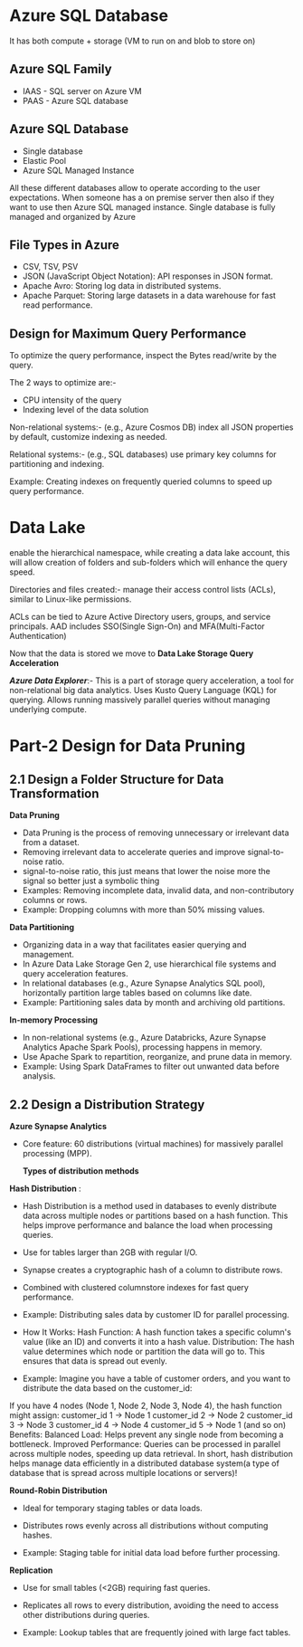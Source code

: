 # Azure SQL Database

It has both compute + storage (VM to run on and blob to store on)

## Azure SQL Family 
- IAAS - SQL server on Azure VM
- PAAS - Azure SQL database


## Azure SQL Database 
- Single database
- Elastic Pool
- Azure SQL Managed Instance

All these different databases allow to operate according to the user expectations. When someone has a on premise server then also if they want to use then Azure SQL managed instance.
Single database is fully managed and organized by Azure 


## File Types in Azure
- CSV, TSV, PSV
- JSON (JavaScript Object Notation): API responses in JSON format.
- Apache Avro: Storing log data in distributed systems.
- Apache Parquet: Storing large datasets in a data warehouse for fast read performance.

## Design for Maximum Query Performance

To optimize the query performance, inspect the Bytes read/write by the query. 

The 2 ways to optimize are:-
- CPU intensity of the query
- Indexing level of the data solution

Non-relational systems:- (e.g., Azure Cosmos DB) index all JSON properties by default, customize indexing as needed.

Relational systems:- (e.g., SQL databases) use primary key columns for partitioning and indexing.

Example: Creating indexes on frequently queried columns to speed up query performance.



# Data Lake

enable the hierarchical namespace, while creating a data lake account, this will allow creation of folders and sub-folders which will enhance the query speed.

Directories and files created:- manage their access control lists (ACLs), similar to Linux-like permissions.

ACLs can be tied to Azure Active Directory users, groups, and service principals. AAD includes SSO(Single Sign-On) and MFA(Multi-Factor Authentication)

Now that the data is stored we move to **Data Lake Storage Query Acceleration**

***Azure Data Explorer***:- This is a part of storage query acceleration, a tool for non-relational big data analytics. Uses Kusto Query Language (KQL) for querying.
Allows running massively parallel queries without managing underlying compute.


# Part-2 Design for Data Pruning
## 2.1 Design a Folder Structure for Data Transformation
**Data Pruning**
- Data Pruning is the process of removing unnecessary or irrelevant data from a dataset.
- Removing irrelevant data to accelerate queries and improve signal-to-noise ratio.
- signal-to-noise ratio, this just means that lower the noise more the signal so better just a symbolic thing
- Examples: Removing incomplete data, invalid data, and non-contributory columns or rows.
- Example: Dropping columns with more than 50% missing values.

**Data Partitioning**
- Organizing data in a way that facilitates easier querying and management.
- In Azure Data Lake Storage Gen 2, use hierarchical file systems and query acceleration features.
- In relational databases (e.g., Azure Synapse Analytics SQL pool), horizontally partition large tables based on columns like date.
- Example: Partitioning sales data by month and archiving old partitions.

**In-memory Processing**
- In non-relational systems (e.g., Azure Databricks, Azure Synapse Analytics Apache Spark Pools), processing happens in memory.
- Use Apache Spark to repartition, reorganize, and prune data in memory.
- Example: Using Spark DataFrames to filter out unwanted data before analysis.

## 2.2 Design a Distribution Strategy
**Azure Synapse Analytics**
- Core feature: 60 distributions (virtual machines) for massively parallel processing (MPP).

  **Types of distribution methods**


**Hash Distribution** :

- Hash Distribution is a method used in databases to evenly distribute data across multiple nodes or partitions based on a hash function.
  This helps improve performance and balance the load when processing queries.
  
- Use for tables larger than 2GB with regular I/O.

- Synapse creates a cryptographic hash of a column to distribute rows.

- Combined with clustered columnstore indexes for fast query performance.

- Example: Distributing sales data by customer ID for parallel processing.

- How It Works:
Hash Function: A hash function takes a specific column's value (like an ID) and converts it into a hash value.
Distribution: The hash value determines which node or partition the data will go to. This ensures that data is spread out evenly.

- Example:
Imagine you have a table of customer orders, and you want to distribute the data based on the customer_id:

If you have 4 nodes (Node 1, Node 2, Node 3, Node 4), the hash function might assign:
customer_id 1 → Node 1
customer_id 2 → Node 2
customer_id 3 → Node 3
customer_id 4 → Node 4
customer_id 5 → Node 1 (and so on)
Benefits:
Balanced Load: Helps prevent any single node from becoming a bottleneck.
Improved Performance: Queries can be processed in parallel across multiple nodes, speeding up data retrieval.
In short, hash distribution helps manage data efficiently in a distributed database system(a type of database that is spread across multiple locations or servers)!


**Round-Robin Distribution**
- Ideal for temporary staging tables or data loads.

- Distributes rows evenly across all distributions without computing hashes.

- Example: Staging table for initial data load before further processing.

**Replication**
- Use for small tables (<2GB) requiring fast queries.

- Replicates all rows to every distribution, avoiding the need to access other distributions during queries.

- Example: Lookup tables that are frequently joined with large fact tables.











